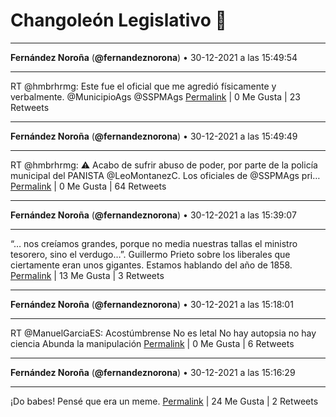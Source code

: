 # Changoleón Legislativo 🙈
*****
**Fernández Noroña** (**@fernandeznorona**) • 30-12-2021 a las 15:49:54
*****
RT @hmbrhrmg: Este fue el oficial que me agredió físicamente y verbalmente. 
@MunicipioAgs @SSPMAgs
[Permalink](https://twitter.com/fernandeznorona/status/1476702114227404801) | 0 Me Gusta | 23 Retweets
*****
**Fernández Noroña** (**@fernandeznorona**) • 30-12-2021 a las 15:49:49
*****
RT @hmbrhrmg: ⚠️ Acabo de sufrir abuso de poder, por parte de la policía municipal del PANISTA @LeoMontanezC. Los oficiales de @SSPMAgs pri…
[Permalink](https://twitter.com/fernandeznorona/status/1476702093750767617) | 0 Me Gusta | 64 Retweets
*****
**Fernández Noroña** (**@fernandeznorona**) • 30-12-2021 a las 15:39:07
*****
“… nos creíamos grandes, porque no media nuestras tallas el ministro tesorero, sino el verdugo…”. Guillermo Prieto sobre los liberales que ciertamente eran unos gigantes. Estamos hablando del año de 1858.
[Permalink](https://twitter.com/fernandeznorona/status/1476699402140110850) | 13 Me Gusta | 3 Retweets
*****
**Fernández Noroña** (**@fernandeznorona**) • 30-12-2021 a las 15:18:01
*****
RT @ManuelGarciaES: Acostúmbrense
No es letal
No hay autopsia no hay ciencia
Abunda la manipulación
[Permalink](https://twitter.com/fernandeznorona/status/1476694088527355910) | 0 Me Gusta | 6 Retweets
*****
**Fernández Noroña** (**@fernandeznorona**) • 30-12-2021 a las 15:16:29
*****
¡Do babes! Pensé que era un meme.
[Permalink](https://twitter.com/fernandeznorona/status/1476693706430427149) | 24 Me Gusta | 2 Retweets